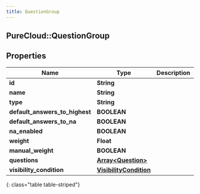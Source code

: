 ```yaml
---
title: QuestionGroup
---
```

## PureCloud::QuestionGroup

## Properties

|Name | Type | Description | Notes|
|------------ | ------------- | ------------- | -------------|
| **id** | **String** |  | [optional] |
| **name** | **String** |  | [optional] |
| **type** | **String** |  | [optional] |
| **default_answers_to_highest** | **BOOLEAN** |  | [optional] |
| **default_answers_to_na** | **BOOLEAN** |  | [optional] |
| **na_enabled** | **BOOLEAN** |  | [optional] |
| **weight** | **Float** |  | [optional] |
| **manual_weight** | **BOOLEAN** |  | [optional] |
| **questions** | [**Array&lt;Question&gt;**](Question.html) |  | [optional] |
| **visibility_condition** | [**VisibilityCondition**](VisibilityCondition.html) |  | [optional] |
{: class="table table-striped"}


